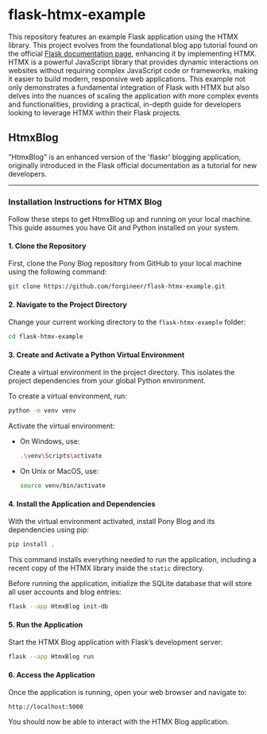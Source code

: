 # flask-htmx-example
This repository features an example Flask application using the HTMX library. This project evolves from the foundational blog app tutorial found on the official [Flask documentation page](https://flask.palletsprojects.com/), enhancing it by implementing HTMX. HTMX is a powerful JavaScript library that provides dynamic interactions on websites without requiring complex JavaScript code or frameworks, making it easier to build modern, responsive web applications. This example not only demonstrates a fundamental integration of Flask with HTMX but also delves into the nuances of scaling the application with more complex events and functionalities, providing a practical, in-depth guide for developers looking to leverage HTMX within their Flask projects.

## HtmxBlog
"HtmxBlog" is an enhanced version of the 'flaskr' blogging application, originally introduced in the Flask official documentation as a tutorial for new developers.

---

### Installation Instructions for HTMX Blog

Follow these steps to get HtmxBlog up and running on your local machine. This guide assumes you have Git and Python installed on your system.

#### 1. Clone the Repository

First, clone the Pony Blog repository from GitHub to your local machine using the following command:

```bash
git clone https://github.com/forgineer/flask-htmx-example.git
```

#### 2. Navigate to the Project Directory

Change your current working directory to the `flask-htmx-example` folder:

```bash
cd flask-htmx-example
```

#### 3. Create and Activate a Python Virtual Environment

Create a virtual environment in the project directory. This isolates the project dependencies from your global Python environment.

To create a virtual environment, run:

```bash
python -m venv venv
```

Activate the virtual environment:

- On Windows, use:

  ```bash
  .\venv\Scripts\activate
  ```

- On Unix or MacOS, use:

  ```bash
  source venv/bin/activate
  ```

#### 4. Install the Application and Dependencies

With the virtual environment activated, install Pony Blog and its dependencies using pip:

```bash
pip install .
```

This command installs everything needed to run the application, including a recent copy of the HTMX library inside the `static` directory.

Before running the application, initialize the SQLite database that will store all user accounts and blog entries:

```bash
flask --app HtmxBlog init-db
```

#### 5. Run the Application

Start the HTMX Blog application with Flask’s development server:

```bash
flask --app HtmxBlog run
```

#### 6. Access the Application

Once the application is running, open your web browser and navigate to:

```
http://localhost:5000
```

You should now be able to interact with the HTMX Blog application.
